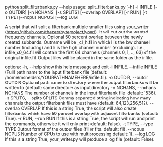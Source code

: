 

python split_filterbanks.py --help
usage: split_filterbanks.py [-h] -i INFILE [-o OUTDIR] [-n NCHANS] [-s SPLITS] [--overlap OVERLAP] [-r RUN] [-t TYPE] [--ncpus NCPUS] [--log LOG]

A script that will split a filterbank multiple smaller files using your_writer (https://github.com/thepetabyteproject/your/). It will cut out the wanted frequency channels. Optional 50 percent
overlap between the newly created subbands. Outname will be <infile>_cl_h.fil in which l is the low channel number (including) and h is the high channel number (excluding). I.e., infile_c0_64.fil
will contain the first 64 channels (channels 0, 1, .., 63) of the original infile.fil. Output files will be placed in the same folder as the infile.

options:
  -h, --help            show this help message and exit
  -i INFILE, --infile INFILE
                        (Full) path name to the input filterbank file (default: /home/msnelders/YOURPATHNAMEHERE/infile.fil).
  -o OUTDIR, --outdir OUTDIR
                        Optional path name to directory where the output filterbanks will be written to (default: same directory as input directory
  -n NCHANS, --nchans NCHANS
                        The number of channels in the input filterbank file (default: 1536).
  -s SPLITS, --splits SPLITS
                        Comma separated string indicating how many channels the output filterbank files must have (default: 64,128,256,512).
  --overlap OVERLAP     If this is a string True, the script will also create filterbanks which have 50 percent overlap with adjacent filterbanks (default: True).
  -r RUN, --run RUN     If this is a string True, the script will run and print the commands, otherwise it will only print (default: False).
  -t TYPE, --type TYPE  Output format of the output files (fil or fits, default: fil).
  --ncpus NCPUS         Number of CPUs to use with multiprocessing default: 1).
  --log LOG             If this is a string True, your_writer.py will produce a log file (default: False).

